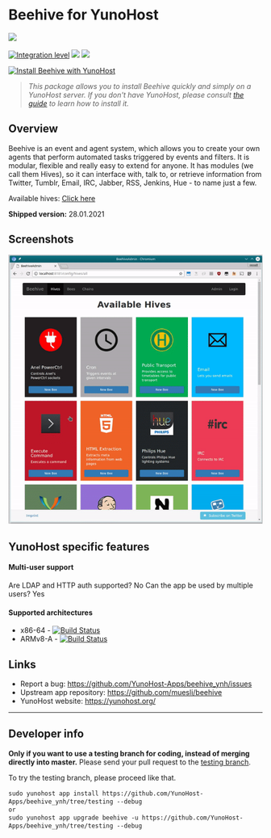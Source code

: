 # Beehive for YunoHost
![](https://raw.githubusercontent.com/muesli/beehive/master/assets/logo_256.png)

[![Integration level](https://dash.yunohost.org/integration/beehive.svg)](https://dash.yunohost.org/appci/app/beehive) ![](https://ci-apps.yunohost.org/ci/badges/beehive.status.svg) ![](https://ci-apps.yunohost.org/ci/badges/beehive.maintain.svg)

[![Install Beehive with YunoHost](https://install-app.yunohost.org/install-with-yunohost.svg)](https://install-app.yunohost.org/?app=beehive)


> *This package allows you to install Beehive quickly and simply on a YunoHost server.
If you don't have YunoHost, please consult [the guide](https://yunohost.org/#/install) to learn how to install it.*

## Overview
Beehive is an event and agent system, which allows you to create your own agents that perform automated tasks triggered by events and filters. It is modular, flexible and really easy to extend for anyone. It has modules (we call them Hives), so it can interface with, talk to, or retrieve information from Twitter, Tumblr, Email, IRC, Jabber, RSS, Jenkins, Hue - to name just a few.

Available hives: [Click here](https://github.com/muesli/beehive/wiki/Available-Hives)

**Shipped version:** 28.01.2021

## Screenshots

![](https://raw.githubusercontent.com/muesli/beehive-docs/master/screencaps/new_bees.gif)

## YunoHost specific features

#### Multi-user support

Are LDAP and HTTP auth supported? No
Can the app be used by multiple users? Yes

#### Supported architectures

* x86-64 - [![Build Status](https://ci-apps.yunohost.org/ci/logs/beehive%20%28Apps%29.svg)](https://ci-apps.yunohost.org/ci/apps/beehive/)
* ARMv8-A - [![Build Status](https://ci-apps-arm.yunohost.org/ci/logs/beehive%20%28Apps%29.svg)](https://ci-apps-arm.yunohost.org/ci/apps/beehive/)

## Links

 * Report a bug: https://github.com/YunoHost-Apps/beehive_ynh/issues
 * Upstream app repository: https://github.com/muesli/beehive
 * YunoHost website: https://yunohost.org/

---

## Developer info

**Only if you want to use a testing branch for coding, instead of merging directly into master.**
Please send your pull request to the [testing branch](https://github.com/YunoHost-Apps/beehive_ynh/tree/testing).

To try the testing branch, please proceed like that.
```
sudo yunohost app install https://github.com/YunoHost-Apps/beehive_ynh/tree/testing --debug
or
sudo yunohost app upgrade beehive -u https://github.com/YunoHost-Apps/beehive_ynh/tree/testing --debug
```
